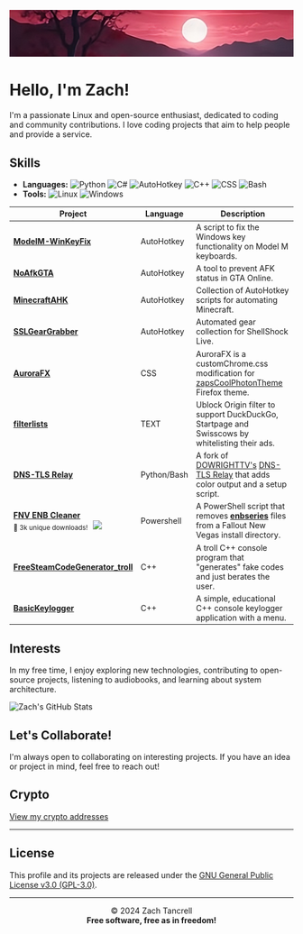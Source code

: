 ![](imgs/channels4_banner.jpg)

# Hello, I'm Zach!
I'm a passionate Linux and open-source enthusiast, dedicated to coding and community contributions. I love coding projects that aim to help people and provide a service.

## Skills
- **Languages:** ![Python](https://img.shields.io/badge/Python-Blue?style=flat-square) ![C#](https://img.shields.io/badge/C%23-purple?style=flat-square) ![AutoHotkey](https://img.shields.io/badge/AutoHotkey-green?style=flat-square) ![C++](https://img.shields.io/badge/C++-black?style=flat-square) ![CSS](https://img.shields.io/badge/CSS-orange?style=flat-square) ![Bash](https://img.shields.io/badge/Bash-grey?style=flat-square)
- **Tools:** ![Linux](https://img.shields.io/badge/Linux-orange?style=flat-square) ![Windows](https://img.shields.io/badge/Windows-blue?style=flat-square)


| Project | Language | Description |
| --- | --- | --- |
| [**ModelM-WinKeyFix**](https://github.com/ztancrell/ModelM-WinKeyFix) | AutoHotkey | A script to fix the Windows key functionality on Model M keyboards. |
| [**NoAfkGTA**](https://github.com/ztancrell/NoAfkGTA) | AutoHotkey | A tool to prevent AFK status in GTA Online. |
| [**MinecraftAHK**](https://github.com/ztancrell/MinecraftAHK) | AutoHotkey | Collection of AutoHotkey scripts for automating Minecraft. |
| [**SSLGearGrabber**](https://github.com/ztancrell/SSLGearGrabber) | AutoHotkey | Automated gear collection for ShellShock Live. |
| [**AuroraFX**](https://github.com/ztancrell/AuroraFX) | CSS | AuroraFX is a customChrome.css modification for [zapsCoolPhotonTheme](https://github.com/zapSNH/zapsCoolPhotonTheme) Firefox theme. |
| [**filterlists**](https://github.com/ztancrell/filterlists) | TEXT | Ublock Origin filter to support DuckDuckGo, Startpage and Swisscows by whitelisting their ads. |
| [**DNS-TLS Relay**](https://github.com/ztancrell/dns-tls-relay) | Python/Bash | A fork of [DOWRIGHTTV's](https://github.com/DOWRIGHTTV/) [DNS-TLS Relay](https://github.com/DOWRIGHTTV/dns-tls-relay) that adds color output and a setup script. |
| [**FNV ENB Cleaner**](https://www.nexusmods.com/newvegas/mods/82106) <br> <sub>🌟 3k unique downloads! &nbsp; <a href="https://www.nexusmods.com/newvegas/mods/82106"><img src="https://img.shields.io/badge/NexusMods-Link-orange?logo=nexusmods&style=flat-square"></a></sub> | Powershell | A PowerShell script that removes [**enbseries**](http://enbdev.com/download.html) files from a Fallout New Vegas install directory. |
| [**FreeSteamCodeGenerator_troll**](https://github.com/ztancrell/FreeSteamCodeGenerator_troll) | C++ | A troll C++ console program that "generates" fake codes and just berates the user. |
| [**BasicKeylogger**](https://github.com/ztancrell/BasicKeylogger) | C++ | A simple, educational C++ console keylogger application with a menu. |


## Interests
In my free time, I enjoy exploring new technologies, contributing to open-source projects, listening to audiobooks, and learning about system architecture.

![Zach's GitHub Stats](https://github-readme-stats.vercel.app/api?username=ztancrell&show_icons=true&theme=radical)

## Let's Collaborate!
I'm always open to collaborating on interesting projects. If you have an idea or project in mind, feel free to reach out!

## Crypto
[View my crypto addresses](CRYPTO.md)

---

## License

This profile and its projects are released under the [GNU General Public License v3.0 (GPL-3.0)](LICENSE).

---

<div align="center">

© 2024 Zach Tancrell  
**Free software, free as in freedom!**

</div>
